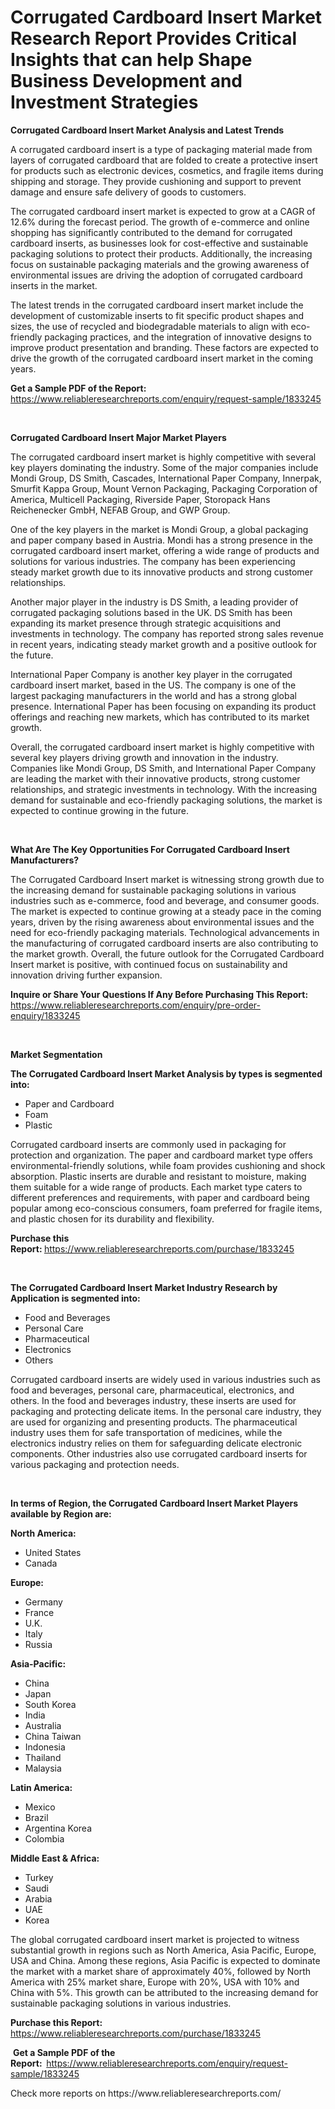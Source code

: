 <p><h1>Corrugated Cardboard Insert Market Research Report Provides Critical Insights that can help Shape Business Development and Investment Strategies</h1></p><p><strong>Corrugated Cardboard Insert Market Analysis and Latest Trends</strong></p>
<p><p>A corrugated cardboard insert is a type of packaging material made from layers of corrugated cardboard that are folded to create a protective insert for products such as electronic devices, cosmetics, and fragile items during shipping and storage. They provide cushioning and support to prevent damage and ensure safe delivery of goods to customers.</p><p>The corrugated cardboard insert market is expected to grow at a CAGR of 12.6% during the forecast period. The growth of e-commerce and online shopping has significantly contributed to the demand for corrugated cardboard inserts, as businesses look for cost-effective and sustainable packaging solutions to protect their products. Additionally, the increasing focus on sustainable packaging materials and the growing awareness of environmental issues are driving the adoption of corrugated cardboard inserts in the market.</p><p>The latest trends in the corrugated cardboard insert market include the development of customizable inserts to fit specific product shapes and sizes, the use of recycled and biodegradable materials to align with eco-friendly packaging practices, and the integration of innovative designs to improve product presentation and branding. These factors are expected to drive the growth of the corrugated cardboard insert market in the coming years.</p></p>
<p><strong>Get a Sample PDF of the Report:&nbsp;</strong> <a href="https://www.reliableresearchreports.com/enquiry/request-sample/1833245">https://www.reliableresearchreports.com/enquiry/request-sample/1833245</a></p>
<p>&nbsp;</p>
<p><strong>Corrugated Cardboard Insert Major Market Players</strong></p>
<p><p>The corrugated cardboard insert market is highly competitive with several key players dominating the industry. Some of the major companies include Mondi Group, DS Smith, Cascades, International Paper Company, Innerpak, Smurfit Kappa Group, Mount Vernon Packaging, Packaging Corporation of America, Multicell Packaging, Riverside Paper, Storopack Hans Reichenecker GmbH, NEFAB Group, and GWP Group.</p><p>One of the key players in the market is Mondi Group, a global packaging and paper company based in Austria. Mondi has a strong presence in the corrugated cardboard insert market, offering a wide range of products and solutions for various industries. The company has been experiencing steady market growth due to its innovative products and strong customer relationships.</p><p>Another major player in the industry is DS Smith, a leading provider of corrugated packaging solutions based in the UK. DS Smith has been expanding its market presence through strategic acquisitions and investments in technology. The company has reported strong sales revenue in recent years, indicating steady market growth and a positive outlook for the future.</p><p>International Paper Company is another key player in the corrugated cardboard insert market, based in the US. The company is one of the largest packaging manufacturers in the world and has a strong global presence. International Paper has been focusing on expanding its product offerings and reaching new markets, which has contributed to its market growth.</p><p>Overall, the corrugated cardboard insert market is highly competitive with several key players driving growth and innovation in the industry. Companies like Mondi Group, DS Smith, and International Paper Company are leading the market with their innovative products, strong customer relationships, and strategic investments in technology. With the increasing demand for sustainable and eco-friendly packaging solutions, the market is expected to continue growing in the future.</p></p>
<p>&nbsp;</p>
<p><strong>What Are The Key Opportunities For Corrugated Cardboard Insert Manufacturers?</strong></p>
<p><p>The Corrugated Cardboard Insert market is witnessing strong growth due to the increasing demand for sustainable packaging solutions in various industries such as e-commerce, food and beverage, and consumer goods. The market is expected to continue growing at a steady pace in the coming years, driven by the rising awareness about environmental issues and the need for eco-friendly packaging materials. Technological advancements in the manufacturing of corrugated cardboard inserts are also contributing to the market growth. Overall, the future outlook for the Corrugated Cardboard Insert market is positive, with continued focus on sustainability and innovation driving further expansion.</p></p>
<p><strong>Inquire or Share Your Questions If Any Before Purchasing This Report:</strong> <a href="https://www.reliableresearchreports.com/enquiry/pre-order-enquiry/1833245">https://www.reliableresearchreports.com/enquiry/pre-order-enquiry/1833245</a></p>
<p>&nbsp;</p>
<p><strong>Market Segmentation</strong></p>
<p><strong>The Corrugated Cardboard Insert Market Analysis by types is segmented into:</strong></p>
<p><ul><li>Paper and Cardboard</li><li>Foam</li><li>Plastic</li></ul></p>
<p><p>Corrugated cardboard inserts are commonly used in packaging for protection and organization. The paper and cardboard market type offers environmental-friendly solutions, while foam provides cushioning and shock absorption. Plastic inserts are durable and resistant to moisture, making them suitable for a wide range of products. Each market type caters to different preferences and requirements, with paper and cardboard being popular among eco-conscious consumers, foam preferred for fragile items, and plastic chosen for its durability and flexibility.</p></p>
<p><strong>Purchase this Report:&nbsp;</strong><a href="https://www.reliableresearchreports.com/purchase/1833245">https://www.reliableresearchreports.com/purchase/1833245</a></p>
<p>&nbsp;</p>
<p><strong>The Corrugated Cardboard Insert Market Industry Research by Application is segmented into:</strong></p>
<p><ul><li>Food and Beverages</li><li>Personal Care</li><li>Pharmaceutical</li><li>Electronics</li><li>Others</li></ul></p>
<p><p>Corrugated cardboard inserts are widely used in various industries such as food and beverages, personal care, pharmaceutical, electronics, and others. In the food and beverages industry, these inserts are used for packaging and protecting delicate items. In the personal care industry, they are used for organizing and presenting products. The pharmaceutical industry uses them for safe transportation of medicines, while the electronics industry relies on them for safeguarding delicate electronic components. Other industries also use corrugated cardboard inserts for various packaging and protection needs.</p></p>
<p>&nbsp;</p>
<p><strong>In terms of Region, the Corrugated Cardboard Insert Market Players available by Region are:</strong></p>
<p>
    <p> <strong> North America: </strong>
        <ul>
            <li>United States</li>
            <li>Canada</li>
        </ul>
        </p> 
    <p> <strong> Europe: </strong>
        <ul>
            <li>Germany</li>
            <li>France</li>
            <li>U.K.</li>
            <li>Italy</li>
            <li>Russia</li>
        </ul>
        </p> 
    <p> <strong> Asia-Pacific: </strong>
        <ul>
            <li>China</li>
            <li>Japan</li>
            <li>South Korea</li>
            <li>India</li>
            <li>Australia</li>
            <li>China Taiwan</li>
            <li>Indonesia</li>
            <li>Thailand</li>
            <li>Malaysia</li>
        </ul>
        </p> 
    <p> <strong> Latin America: </strong>
        <ul>
            <li>Mexico</li>
            <li>Brazil</li>
            <li>Argentina Korea</li>
            <li>Colombia</li>
        </ul>
        </p> 
    <p> <strong> Middle East & Africa: </strong>
        <ul>
            <li>Turkey</li>
            <li>Saudi</li>
            <li>Arabia</li>
            <li>UAE</li>
            <li>Korea</li>
        </ul>
    </p>
    </p>
<p><p>The global corrugated cardboard insert market is projected to witness substantial growth in regions such as North America, Asia Pacific, Europe, USA and China. Among these regions, Asia Pacific is expected to dominate the market with a market share of approximately 40%, followed by North America with 25% market share, Europe with 20%, USA with 10% and China with 5%. This growth can be attributed to the increasing demand for sustainable packaging solutions in various industries.</p></p>
<p><strong>Purchase this Report: </strong><a href="https://www.reliableresearchreports.com/purchase/1833245">https://www.reliableresearchreports.com/purchase/1833245</a></p>
<p>&nbsp;<strong>Get a Sample PDF of the Report:&nbsp;&nbsp;</strong><a href="https://www.reliableresearchreports.com/enquiry/request-sample/1833245">https://www.reliableresearchreports.com/enquiry/request-sample/1833245</a></p>
<p><strong></strong></p>
<p>Check more reports on https://www.reliableresearchreports.com/</p>